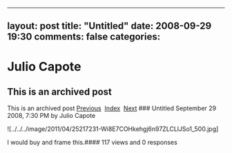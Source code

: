 ---
 layout: post
 title: "Untitled"
 date: 2008-09-29 19:30
 comments: false
 categories:
 ---

 # Julio Capote
## This is an archived post
This is an archived post
[Previous](../../../posts/2008/09/post/52081481/highlight-link-based-on-current-page-in-rails.html)  [Index](../../../index-2.html)  [Next](../../../posts/2008/09/post/52467447/why-mootools-or-why-not-jquery.html) ### Untitled
September 29 2008,  7:30 PM by Julio Capote

![../../../image/2011/04/25217231-Wi8E7COHkehgj6n97ZLCLlJSo1_500.jpg] 

I would buy and frame this.#### 117 views and 0 responses



